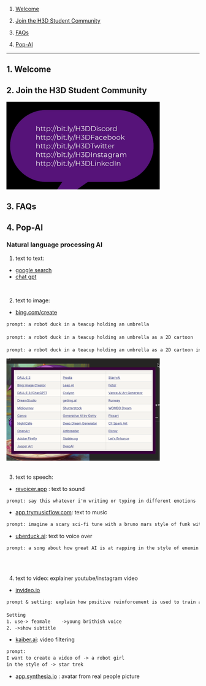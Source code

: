 1.  [Welcome](#1)

2.  [Join the H3D Student Community](#2)

3.  [FAQs](#3)

4.  [Pop-AI](#4)

---

## 1. Welcome<a id="1"></a>

## 2. Join the H3D Student Community<a id="2"></a>

<img src="notes/community.png" width="400">
  
## 3. FAQs<a id="3"></a>

## 4. Pop-AI<a id="4"></a>

### Natural language processing AI

1. text to text:

- [google search](https://www.google.com/)
- [chat gpt](https://chat.openai.com/auth/login)

<br>

2. text to image:

- [bing.com/create](https://www.bing.com/images/create?toWww=1&redig=63E1817AB75749A1B0F00D839BA0D51E)

```txt
prompt: a robot duck in a teacup holding an umbrella

prompt: a robot duck in a teacup holding an umbrella as a 2D cartoon

prompt: a robot duck in a teacup holding an umbrella as a 2D cartoon in the style of Monet

```

<img src="notes/text to image.png" width="400">

<br>
<br>

3. text to speech:

- [revoicer.app](https://revoicer.app/user/login) : text to sound

```
prompt: say this whatever i'm writing or typing in different emotions
```

- [app.trymusicflow.com](https://revoicer.app/user/https://app.trymusicflow.com/?view=Covers): text to music

```txt
prompt: imagine a scary sci-fi tune with a bruno mars style of funk with a little acid jazz
```

- [uberduck.ai](https://www.uberduck.ai/): text to voice over

```txt
prompt: a song about how great AI is at rapping in the style of enemin
```

<br>
<br>

4. text to video: explainer youtube/instagram video

- [invideo.io](https://invideo.io/)

```txt
prompt & setting: explain how positive reinforcement is used to train a dog

Setting
1. use-> feamale    ->young brithish voice
2. ->show subtitle
```

- [kaiber.ai](https://kaiber.ai/): video filtering

```txt
prompt:
I want to create a video of -> a robot girl
in the style of -> star trek
```

- [app.synthesia.io](https://app.synthesia.io/#/welcome) : avatar from real people picture
